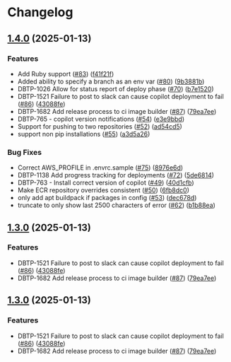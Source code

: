 # Changelog

## [1.4.0](https://github.com/uktrade/ci-image-builder/compare/v1.3.0...1.4.0) (2025-01-13)


### Features

* Add Ruby support ([#83](https://github.com/uktrade/ci-image-builder/issues/83)) ([f41f21f](https://github.com/uktrade/ci-image-builder/commit/f41f21f91f8f906b1b7051261ec0a48cf9a844c9))
* Added ability to specify a branch as an env var ([#80](https://github.com/uktrade/ci-image-builder/issues/80)) ([9b3881b](https://github.com/uktrade/ci-image-builder/commit/9b3881bd2a115511ee111751a3355fc2afa61791))
* DBTP-1026 Allow for status report of deploy phase ([#70](https://github.com/uktrade/ci-image-builder/issues/70)) ([b7e1520](https://github.com/uktrade/ci-image-builder/commit/b7e1520c79f67cf59c44ceb034878b741847fc4c))
* DBTP-1521 Failure to post to slack can cause copilot deployment to fail ([#86](https://github.com/uktrade/ci-image-builder/issues/86)) ([43088fe](https://github.com/uktrade/ci-image-builder/commit/43088fe3c5d6e1d3e98effebe1f65a3bd5d920d0))
* DBTP-1682 Add release process to ci image builder ([#87](https://github.com/uktrade/ci-image-builder/issues/87)) ([79ea7ee](https://github.com/uktrade/ci-image-builder/commit/79ea7ee0b5812e47c9a710d96681a6791027be8a))
* DBTP-765 - copilot version notifications ([#54](https://github.com/uktrade/ci-image-builder/issues/54)) ([e3e9bbd](https://github.com/uktrade/ci-image-builder/commit/e3e9bbd270489581f90042c1eede40f42a4cd08c))
* Support for pushing to two repositories ([#52](https://github.com/uktrade/ci-image-builder/issues/52)) ([ad54cd5](https://github.com/uktrade/ci-image-builder/commit/ad54cd505fe26877c113c0ebb0cc116ac5c8d540))
* support non pip installations ([#55](https://github.com/uktrade/ci-image-builder/issues/55)) ([a3d5a26](https://github.com/uktrade/ci-image-builder/commit/a3d5a269d593ae874fb0bdf1f84cc8d1b28f9ade))


### Bug Fixes

* Correct AWS_PROFILE in .envrc.sample ([#75](https://github.com/uktrade/ci-image-builder/issues/75)) ([8976e6d](https://github.com/uktrade/ci-image-builder/commit/8976e6d995f03f2b2d81c636e570af5f573da1ba))
* DBTP-1138 Add progress tracking for deployments ([#72](https://github.com/uktrade/ci-image-builder/issues/72)) ([5de6814](https://github.com/uktrade/ci-image-builder/commit/5de6814b9c6a92ede8da9430b5d0e1e7485aeada))
* DBTP-763 - Install correct version of copilot ([#49](https://github.com/uktrade/ci-image-builder/issues/49)) ([40d1cfb](https://github.com/uktrade/ci-image-builder/commit/40d1cfbe0af95fc6f8782b6e5f6e8c3a784f3ef8))
* Make ECR repository overrides consistent ([#50](https://github.com/uktrade/ci-image-builder/issues/50)) ([6fb8dc0](https://github.com/uktrade/ci-image-builder/commit/6fb8dc05675e9df2796ff40a50d6ac9f963abaf3))
* only add apt buildpack if packages in config ([#53](https://github.com/uktrade/ci-image-builder/issues/53)) ([dec678d](https://github.com/uktrade/ci-image-builder/commit/dec678d9404ff4bdbd8c08546871d09803f84896))
* truncate to only show last 2500 characters of error ([#62](https://github.com/uktrade/ci-image-builder/issues/62)) ([b1b88ea](https://github.com/uktrade/ci-image-builder/commit/b1b88ea1d1372bdc0064ed80dab53e415d9f24e6))

## [1.3.0](https://github.com/uktrade/ci-image-builder/compare/1.2.1...1.3.0) (2025-01-13)


### Features

* DBTP-1521 Failure to post to slack can cause copilot deployment to fail ([#86](https://github.com/uktrade/ci-image-builder/issues/86)) ([43088fe](https://github.com/uktrade/ci-image-builder/commit/43088fe3c5d6e1d3e98effebe1f65a3bd5d920d0))
* DBTP-1682 Add release process to ci image builder ([#87](https://github.com/uktrade/ci-image-builder/issues/87)) ([79ea7ee](https://github.com/uktrade/ci-image-builder/commit/79ea7ee0b5812e47c9a710d96681a6791027be8a))

## [1.3.0](https://github.com/uktrade/ci-image-builder/compare/1.2.1...1.3.0) (2025-01-13)


### Features

* DBTP-1521 Failure to post to slack can cause copilot deployment to fail ([#86](https://github.com/uktrade/ci-image-builder/issues/86)) ([43088fe](https://github.com/uktrade/ci-image-builder/commit/43088fe3c5d6e1d3e98effebe1f65a3bd5d920d0))
* DBTP-1682 Add release process to ci image builder ([#87](https://github.com/uktrade/ci-image-builder/issues/87)) ([79ea7ee](https://github.com/uktrade/ci-image-builder/commit/79ea7ee0b5812e47c9a710d96681a6791027be8a))
